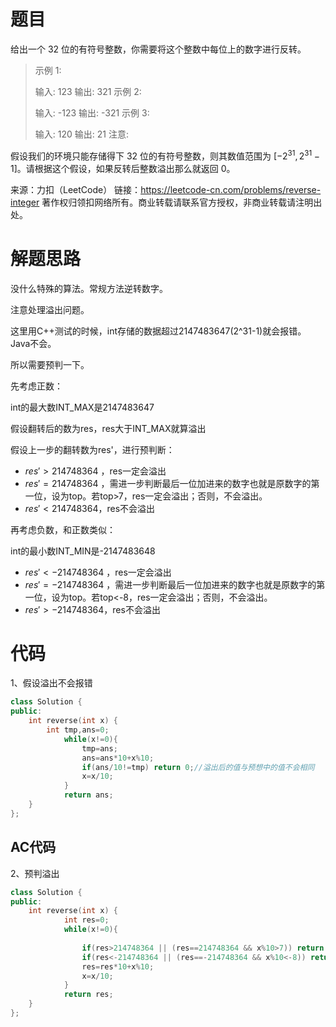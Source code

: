 # 题目

给出一个 32 位的有符号整数，你需要将这个整数中每位上的数字进行反转。

> 示例 1:
>
> 输入: 123
> 输出: 321
>  示例 2:
>
> 输入: -123
> 输出: -321
> 示例 3:
>
> 输入: 120
> 输出: 21
> 注意:

假设我们的环境只能存储得下 32 位的有符号整数，则其数值范围为 $[-2^{31},  2^{31} − 1]$。请根据这个假设，如果反转后整数溢出那么就返回 0。

来源：力扣（LeetCode）
链接：https://leetcode-cn.com/problems/reverse-integer
著作权归领扣网络所有。商业转载请联系官方授权，非商业转载请注明出处。

# 解题思路

没什么特殊的算法。常规方法逆转数字。

注意处理溢出问题。

这里用C++测试的时候，int存储的数据超过2147483647(2^31-1)就会报错。Java不会。

所以需要预判一下。

先考虑正数：

int的最大数INT_MAX是2147483647

假设翻转后的数为res，res大于INT_MAX就算溢出

假设上一步的翻转数为res'，进行预判断：

- $res'>214748364$ ，res一定会溢出
- $res'=214748364$ ，需进一步判断最后一位加进来的数字也就是原数字的第一位，设为top。若top>7，res一定会溢出；否则，不会溢出。
- $res'<214748364$，res不会溢出

再考虑负数，和正数类似：

int的最小数INT_MIN是-2147483648
- $res'<-214748364$ ，res一定会溢出
- $res'=-214748364$ ，需进一步判断最后一位加进来的数字也就是原数字的第一位，设为top。若top<-8，res一定会溢出；否则，不会溢出。
- $res'>-214748364$，res不会溢出



# 代码

1、假设溢出不会报错

```C++
class Solution {
public:
    int reverse(int x) {
        int tmp,ans=0;
			while(x!=0){
				tmp=ans;
				ans=ans*10+x%10;
				if(ans/10!=tmp) return 0;//溢出后的值与预想中的值不会相同
				x=x/10;
			}
			return ans;    
    }
};
```

## AC代码

2、预判溢出

```c++
class Solution {
public:
    int reverse(int x) {
        	int res=0;
			while(x!=0){
				
				if(res>214748364 || (res==214748364 && x%10>7)) return 0;
				if(res<-214748364 || (res==-214748364 && x%10<-8)) return 0;
				res=res*10+x%10;
				x=x/10;
			}	
			return res;
    }
};
```

